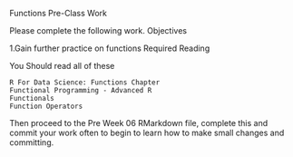 Functions Pre-Class Work

Please complete the following work.
Objectives

1.Gain further practice on functions
Required Reading

You Should read all of these

    R For Data Science: Functions Chapter
    Functional Programming - Advanced R
    Functionals
    Function Operators

Then proceed to the Pre Week 06 RMarkdown file, complete this and commit your work often to begin to learn how to make small changes and committing.

